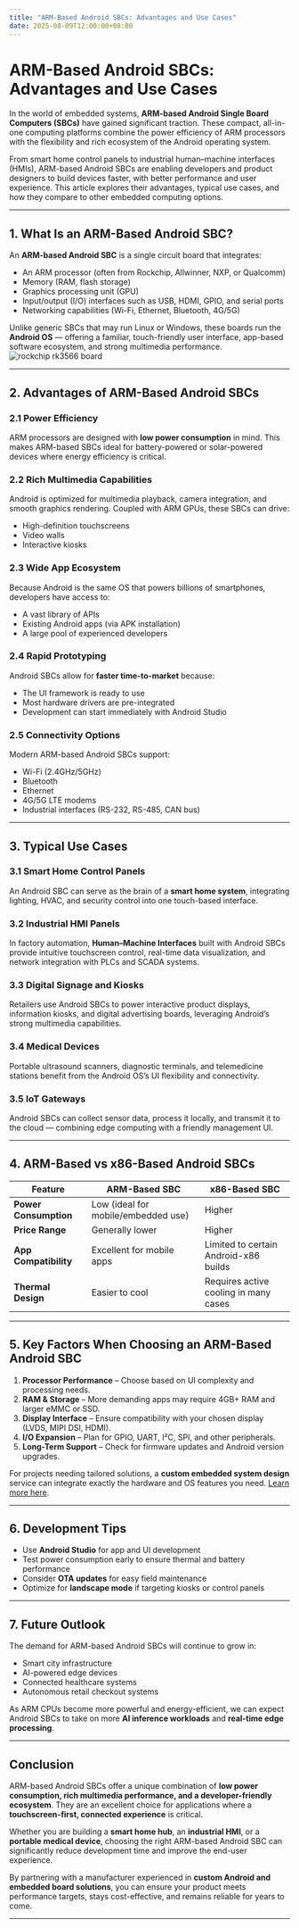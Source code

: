 ```yaml
---
title: "ARM-Based Android SBCs: Advantages and Use Cases"
date: 2025-08-09T12:00:00+08:00
---
```


# ARM-Based Android SBCs: Advantages and Use Cases

In the world of embedded systems, **ARM-based Android Single Board Computers (SBCs)** have gained significant traction. These compact, all-in-one computing platforms combine the power efficiency of ARM processors with the flexibility and rich ecosystem of the Android operating system.

From smart home control panels to industrial human–machine interfaces (HMIs), ARM-based Android SBCs are enabling developers and product designers to build devices faster, with better performance and user experience. This article explores their advantages, typical use cases, and how they compare to other embedded computing options.

---

## 1. What Is an ARM-Based Android SBC?

An **ARM-based Android SBC** is a single circuit board that integrates:
- An ARM processor (often from Rockchip, Allwinner, NXP, or Qualcomm)
- Memory (RAM, flash storage)
- Graphics processing unit (GPU)
- Input/output (I/O) interfaces such as USB, HDMI, GPIO, and serial ports
- Networking capabilities (Wi-Fi, Ethernet, Bluetooth, 4G/5G)

Unlike generic SBCs that may run Linux or Windows, these boards run the **Android OS** — offering a familiar, touch-friendly user interface, app-based software ecosystem, and strong multimedia performance.
<img src="/images/rk3566.webp" alt="rockchip rk3566 board"/>

---

## 2. Advantages of ARM-Based Android SBCs

### 2.1 Power Efficiency
ARM processors are designed with **low power consumption** in mind. This makes ARM-based SBCs ideal for battery-powered or solar-powered devices where energy efficiency is critical.

### 2.2 Rich Multimedia Capabilities
Android is optimized for multimedia playback, camera integration, and smooth graphics rendering. Coupled with ARM GPUs, these SBCs can drive:
- High-definition touchscreens
- Video walls
- Interactive kiosks

### 2.3 Wide App Ecosystem
Because Android is the same OS that powers billions of smartphones, developers have access to:
- A vast library of APIs
- Existing Android apps (via APK installation)
- A large pool of experienced developers

### 2.4 Rapid Prototyping
Android SBCs allow for **faster time-to-market** because:
- The UI framework is ready to use
- Most hardware drivers are pre-integrated
- Development can start immediately with Android Studio

### 2.5 Connectivity Options
Modern ARM-based Android SBCs support:
- Wi-Fi (2.4GHz/5GHz)
- Bluetooth
- Ethernet
- 4G/5G LTE modems
- Industrial interfaces (RS-232, RS-485, CAN bus)

---

## 3. Typical Use Cases

### 3.1 Smart Home Control Panels
An Android SBC can serve as the brain of a **smart home system**, integrating lighting, HVAC, and security control into one touch-based interface.

### 3.2 Industrial HMI Panels
In factory automation, **Human–Machine Interfaces** built with Android SBCs provide intuitive touchscreen control, real-time data visualization, and network integration with PLCs and SCADA systems.

### 3.3 Digital Signage and Kiosks
Retailers use Android SBCs to power interactive product displays, information kiosks, and digital advertising boards, leveraging Android’s strong multimedia capabilities.

### 3.4 Medical Devices
Portable ultrasound scanners, diagnostic terminals, and telemedicine stations benefit from the Android OS’s UI flexibility and connectivity.

### 3.5 IoT Gateways
Android SBCs can collect sensor data, process it locally, and transmit it to the cloud — combining edge computing with a friendly management UI.

---

## 4. ARM-Based vs x86-Based Android SBCs

| Feature               | ARM-Based SBC                         | x86-Based SBC                         |
|-----------------------|----------------------------------------|----------------------------------------|
| **Power Consumption** | Low (ideal for mobile/embedded use)    | Higher                                 |
| **Price Range**       | Generally lower                        | Higher                                 |
| **App Compatibility** | Excellent for mobile apps              | Limited to certain Android-x86 builds  |
| **Thermal Design**    | Easier to cool                         | Requires active cooling in many cases  |

---

## 5. Key Factors When Choosing an ARM-Based Android SBC

1. **Processor Performance** – Choose based on UI complexity and processing needs.
2. **RAM & Storage** – More demanding apps may require 4GB+ RAM and larger eMMC or SSD.
3. **Display Interface** – Ensure compatibility with your chosen display (LVDS, MIPI DSI, HDMI).
4. **I/O Expansion** – Plan for GPIO, UART, I²C, SPI, and other peripherals.
5. **Long-Term Support** – Check for firmware updates and Android version upgrades.

For projects needing tailored solutions, a **custom embedded system design** service can integrate exactly the hardware and OS features you need. [Learn more here](https://www.rocktech.com.hk/custom-embedded-system/).

---

## 6. Development Tips

- Use **Android Studio** for app and UI development
- Test power consumption early to ensure thermal and battery performance
- Consider **OTA updates** for easy field maintenance
- Optimize for **landscape mode** if targeting kiosks or control panels

---

## 7. Future Outlook

The demand for ARM-based Android SBCs will continue to grow in:
- Smart city infrastructure
- AI-powered edge devices
- Connected healthcare systems
- Autonomous retail checkout systems

As ARM CPUs become more powerful and energy-efficient, we can expect Android SBCs to take on more **AI inference workloads** and **real-time edge processing**.

---

## Conclusion

ARM-based Android SBCs offer a unique combination of **low power consumption, rich multimedia performance, and a developer-friendly ecosystem**. They are an excellent choice for applications where a **touchscreen-first, connected experience** is critical.

Whether you are building a **smart home hub**, an **industrial HMI**, or a **portable medical device**, choosing the right ARM-based Android SBC can significantly reduce development time and improve the end-user experience.

By partnering with a manufacturer experienced in **custom Android and embedded board solutions**, you can ensure your product meets performance targets, stays cost-effective, and remains reliable for years to come.

---